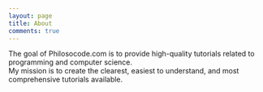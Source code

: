 ```yaml
---
layout: page
title: About
comments: true
---
```


The goal of Philosocode.com is to provide high-quality tutorials related to programming and computer science.  
My mission is to create the clearest, easiest to understand, and most comprehensive tutorials available.